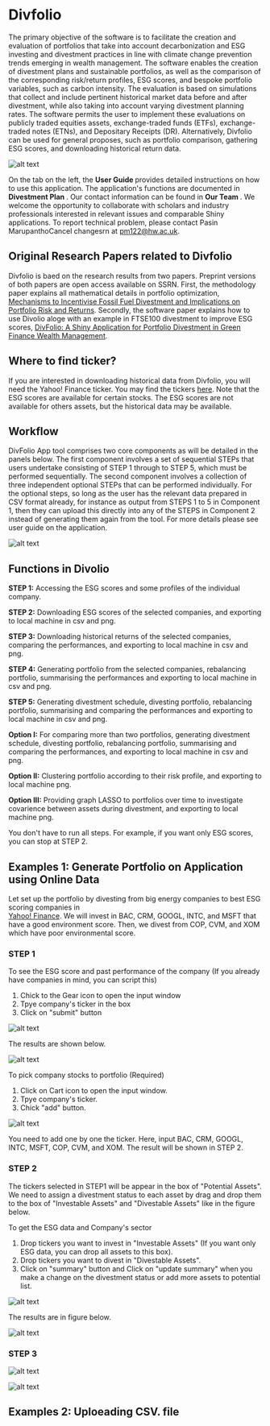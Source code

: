 # Divfolio

The primary objective of the software is to facilitate the creation and evaluation of portfolios that take into account decarbonization and ESG investing and divestment practices in line with climate change prevention trends emerging in wealth management. The software enables the creation of divestment plans and sustainable portfolios, as well as the comparison of the corresponding risk/return profiles, ESG scores, and bespoke portfolio variables, such as carbon intensity. The evaluation is based on simulations that collect and include pertinent historical market data before and after divestment, while also taking into account varying divestment planning rates. The software permits the user to implement these evaluations on publicly traded equities assets, exchange-traded funds (ETFs), exchange-traded notes (ETNs), and Depositary Receipts (DR). Alternatively, Divfolio can be used for general proposes, such as portfolio comparison, gathering ESG scores, and downloading historical return data.

![alt text](https://github.com/QuantFILab/Divfolio/blob/main/Figures/openpage.png?raw=true)

On the tab on the left, the <b> User Guide </b> provides detailed instructions on how to use this application. The application's functions are documented in <b> Divestment Plan </b>. Our contact information can be found in <b> Our Team </b>. We welcome the opportunity to collaborate with scholars and industry professionals interested in relevant issues and comparable Shiny applications. To report technical problem, please contact Pasin MarupanthoCancel changesrn at pm122@hw.ac.uk.

## Original Research Papers related to Divfolio

Divfolio is baed on the research results from two papers. Preprint versions of both papers are open access available on SSRN. First, the methodology paper explains all mathematical details in portfolio optimization, [Mechanisms to Incentivise Fossil Fuel Divestment and Implications on Portfolio Risk and Returns](https://papers.ssrn.com/sol3/papers.cfm?abstract_id=4131449). Secondly, the software paper explains how to use Divolio aloge with an example in FTSE100 divestment to improve ESG scores, [DivFolio: A Shiny Application for Portfolio Divestment in Green Finance Wealth Management](https://papers.ssrn.com/sol3/papers.cfm?abstract_id=4131449).


## Where to find ticker?

If you are interested in downloading historical data from Divfolio, you will need the Yahoo! Finance ticker. You may find the tickers [here](https://finance.yahoo.com/screener/new). Note that the ESG scores are available for certain stocks. The ESG scores are not available for others assets, but the historical data may be available.


## Workflow

DivFolio App tool comprises two core components as will be detailed in the panels below. The first component involves a set of sequential STEPs that users undertake consisting of STEP 1 through to STEP 5, which must be performed sequentially. The second component involves a collection of three independent optional STEPs that can be performed individually. For the optional steps, so long as the user has the relevant data prepared in CSV format already, for instance as output from STEPS 1 to 5 in Component 1, then they can upload this directly into any of the STEPS in Component 2 instead of generating them again from the tool. For more details please see user guide on the application. 

![alt text](https://github.com/QuantFILab/Divfolio/blob/main/Figures/daig.jpg?raw=true)


## Functions in Divolio

**STEP 1:** Accessing the ESG scores and some profiles of the individual company.

**STEP 2:** Downloading ESG scores of the selected companies, and exporting to local machine in csv and png.

**STEP 3:** Downloading historical returns of the selected companies, comparing the performances, and exporting to local machine in csv and png.

**STEP 4:** Generating portfolio from the selected companies, rebalancing portfolio, summarising the performances and exporting to local machine in csv and png.

**STEP 5:** Generating divestment schedule, divesting portfolio, rebalancing portfolio, summarising and comparing the performances and exporting to local machine in csv and png.


**Option I:** For comparing more than two portfolios, generating divestment schedule, divesting portfolio, rebalancing portfolio, summarising and comparing the performances, and exporting to local machine in csv and png.

**Option II:** Clustering portfolio according to their risk profile, and exporting to local machine png.

**Option III:** Providing graph LASSO to portfolios over time to investigate covarience between assets during divestment, and exporting to local machine png.

You don't have to run all steps. For example, if you want only ESG scores, you can stop at STEP 2.


## Examples 1: Generate Portfolio on Application using Online Data

Let set up the portfolio by divesting from big energy companies to best ESG scoring companies in   
[Yahoo! Finance](https://www.insidermonkey.com/blog/top-5-esg-companies-in-2022-1082219/). We will invest in BAC, CRM, GOOGL,	INTC,	and MSFT that have a good environment score. Then, we divest from COP, CVM, and XOM which have poor environmental score.


### STEP 1 
To see the ESG score and past performance of the company (If you already have companies in mind, you can script this)
1. Chick to the Gear icon to open the input window
2. Tpye company's ticker in the box
3. Click on "submit" button

![alt text](https://github.com/QuantFILab/Divfolio/blob/main/Figures/Step1_select.png?raw=true)

The results are shown below.

![alt text](https://github.com/QuantFILab/Divfolio/blob/main/Figures/Step1_page.png?raw=true)

To pick company stocks to portfolio (Required)
1. Click on Cart icon to open the input window.
2. Tpye company's ticker.
3. Chick "add" button.


![alt text](https://github.com/QuantFILab/Divfolio/blob/main/Figures/Step1_port.png?raw=true)

You need to add one by one the ticker. Here, input  BAC, CRM, GOOGL,	INTC,	MSFT, COP, CVM, and XOM. The result will be shown in STEP 2.

### STEP 2

The tickers selected in STEP1 will be appear in the box of "Potential Assets". We need to assign a divestment status to each asset by drag and drop them to the box of "Investable Assets" and "Divestable Assets" like in the figure below.

To get the ESG data and Company's sector
1. Drop tickers you want to invest in "Investable Assets" (If you want only ESG data, you can drop all assets to this box).
2. Drop tickers you want to divest in "Divestable Assets".
3. Click on "summary" button and Click on "update summary" when you make a change on the divestment status or add more assets to potential list.

![alt text](https://github.com/QuantFILab/Divfolio/blob/main/Figures/Step2_setup.png?raw=true)

The results are in figure below.

![alt text](https://github.com/QuantFILab/Divfolio/blob/main/Figures/Step2_page.png?raw=true)

### STEP 3

![alt text](https://github.com/QuantFILab/Divfolio/blob/main/Figures/Step3_setdate.png?raw=true)

![alt text](https://github.com/QuantFILab/Divfolio/blob/main/Figures/Step3_page.png?raw=true)

## Examples 2: Uploeading CSV. file
